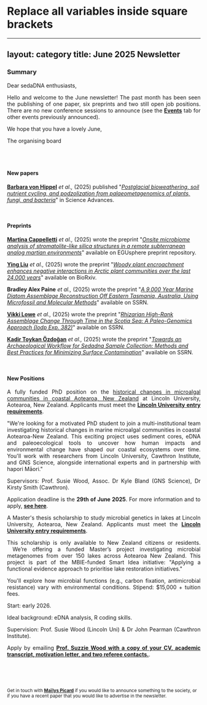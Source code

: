 # Replace all variables inside square brackets
---
layout: category
title: June 2025 Newsletter
---

<div class="section">
<h3 class="section-title underline">Summary</h3>
</div>

<div class="intro">
<p> Dear sedaDNA enthusiasts,</p>
<p align="justify">Hello and welcome to the June newsletter! The past month has been seen the publishing of one paper, six preprints and two still open job positions. There are no new conference sessions to announce (see the <a href="https://sedadna.github.io/category/events.html"><b>Events</b></a> tab for other events previously announced).</p>
<p> We hope that you have a lovely June,</p>
<p>The organising board</p>
<br>
<br>
<div class="intro">
<h4 class="section-title underline">New papers</h4>
<p><a href="https://www.researchgate.net/profile/Barbara-Von-Hippel" target="_blank"><b>Barbara von Hippel</b></a><i> et al.,</i> (2025) published "<a href="https://www.science.org/doi/full/10.1126/sciadv.adj5527" target="_blank"><u><i>Postglacial bioweathering, soil nutrient cycling, and podzolization from palaeometagenomics of plants, fungi, and bacteria</i></u></a>" in Science Advances.</p>
<br>
<div class="intro">
<h4 class="section-title underline">Preprints</h4>
<p><a href="https://www.researchgate.net/profile/Martina-Cappelletti-2?ev=brs_overview" target="_blank"><b>Martina Cappelletti</b></a> <i> et al.,</i> (2025) wrote the preprint "<a href="https://egusphere.copernicus.org/preprints/2025/egusphere-2025-2224/egusphere-2025-2224.pdf"><i>Onsite microbiome analysis of stromatolite-like silica structures in a remote subterranean analog martian environments</i></a>" available on EGUsphere preprint repository.</p>
<p><a href="https://www.researchgate.net/profile/Ying-Liu-369" target="_blank"><b>Ying Liu</b></a> <i> et al.,</i> (2025) wrote the preprint "<a href="https://www.biorxiv.org/content/10.1101/2025.05.26.656118v1.full"><i>Woody plant encroachment enhances negative interactions in Arctic plant communities over the last 24,000 years</i></a>" available on BioRxiv.</p>
<p><a><b>Bradley Alex Paine</b></a> <i> et al.,</i> (2025) wrote the preprint "<a href="https://papers.ssrn.com/sol3/papers.cfm?abstract_id=5255524"><i>A 9,000 Year Marine Diatom Assemblage Reconstruction Off Eastern Tasmania, Australia, Using Microfossil and Molecular Methods</i></a>" available on SSRN.</p>
<p><a href="https://www.linkedin.com/in/vikki-lowe/?originalSubdomain=au"><b>Vikki Lowe</b></a> <i> et al.,</i> (2025) wrote the preprint "<a href="https://papers.ssrn.com/sol3/papers.cfm?abstract_id=5255522"><i>Rhizarian High-Rank Assemblage Change Through Time in the Scotia Sea: A Paleo-Genomics Approach (Iodp Exp. 382)</i></a>" available on SSRN.</p>
<p><a href="https://www.researchgate.net/profile/Kadir-Oezdogan"><b>Kadir Toykan Özdoğan</b></a> <i> et al.,</i> (2025) wrote the preprint "<a href="https://papers.ssrn.com/sol3/papers.cfm?abstract_id=5233440"><i>Towards an Archaeological Workflow for Sedadna Sample Collection: Methods and Best Practices for Minimizing Surface Contamination</i></a>" available on SSRN.</p>
<br>
<div class="intro">
<h4 class="section-title underline">New Positions</h4> 
<p align="justify">A fully funded PhD position on the <a href="https://www.findaphd.com/phds/project/historical-changes-in-microalgal-communities-in-coastal-aotearoa-new-zealand/?p185050"> historical changes in microalgal communities in coastal Aotearoa, New Zealand</a> at Lincoln University, Aotearoa, New Zealand. Applicants must meet the <a href="https://www.lincoln.ac.nz/study/study-programmes/programme-search/doctor-of-philosophy-phd/"><b>Lincoln University entry requirements</b></a>. </p>
<p align="justify">"We're looking for a motivated PhD student to join a multi-institutional team investigating historical changes in marine microalgal communities in coastal Aotearoa-New Zealand.
This exciting project uses sediment cores, eDNA and paleoecological tools to uncover how human impacts and environmental change have shaped our coastal ecosystems over time. You'll work with researchers from Lincoln University, Cawthron Institute, and GNS Science, alongside international experts and in partnership with hapori Māori."
<p align="justify">Supervisors: Prof. Susie Wood, Assoc. Dr Kyle Bland (GNS Science), Dr Kirsty Smith (Cawthron).</p>
<p align="justify">Application deadline is the <b>29th of June 2025</b>. For more information and to apply, <a href="https://www.findaphd.com/phds/project/historical-changes-in-microalgal-communities-in-coastal-aotearoa-new-zealand/?p185050"><b>see here</b></a>.</p>
<p align="justify">A Master's thesis scholarship to study microbial genetics in lakes at Lincoln University, Aotearoa, New Zealand. Applicants must meet the <a href="https://www.lincoln.ac.nz/study/study-programmes/programme-search/doctor-of-philosophy-phd/"><b>Lincoln University entry requirements</b></a>. </p>
<p align="justify">This scholarship is only available to New Zealand citizens or residents.  We’re offering a funded Master’s project investigating microbial metagenomes from over 150 lakes across Aotearoa New Zealand. This project is part of the MBIE-funded Smart Idea initiative: "Applying a functional evidence approach to prioritise lake restoration initiatives."
<p align="justify">You'll explore how microbial functions (e.g., carbon fixation, antimicrobial resistance) vary with environmental conditions.
Stipend: $15,000 + tuition fees.</p>
<p align="justify">Start: early 2026.</p>
<p align="justify">Ideal background: eDNA analysis, R coding skills.</p>
<p align="justify">Supervision: Prof. Susie Wood (Lincoln Uni) & Dr John Pearman (Cawthron Institute).</p>
<p align="justify">Apply by emailing <a href="mailto:Susie.wood@lincoln.ac.nz"><b> Prof. Suzzie Wood with a copy of your CV, academic transcript, motivation letter, and two referee contacts.</b></a>.</p>
<br>
<br>
<br>
<p><small>Get in touch with 
 <a href="mailto:mailys.picard@umu.se"><b>Maïlys Picard</b></a> if you would like to announce something to the society, or if you have a recent paper that you would like to advertise in the newsletter.</small></p>
